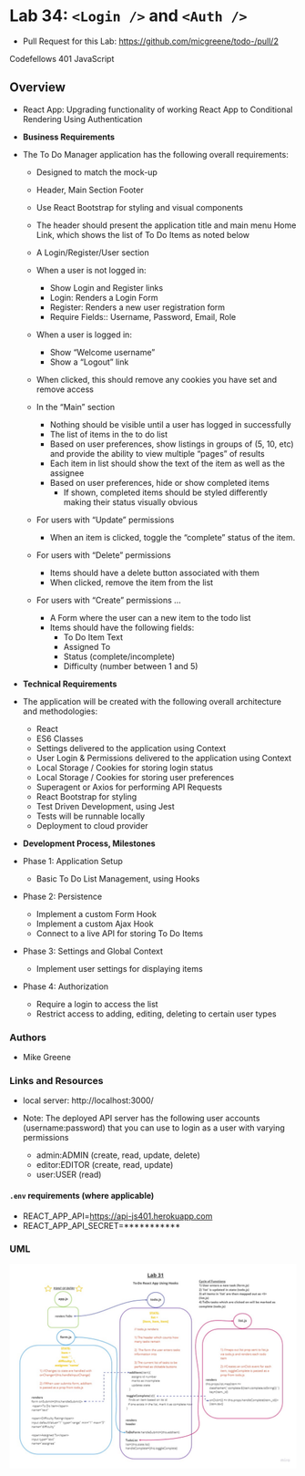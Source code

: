 # Lab 34: `<Login />` and `<Auth />`

- Pull Request for this Lab: https://github.com/micgreene/todo-/pull/2

Codefellows 401 JavaScript

## Overview

- React App: Upgrading functionality of working React App to Conditional Rendering Using Authentication

- **Business Requirements**

- The To Do Manager application has the following overall requirements:

  - Designed to match the mock-up
  - Header, Main Section Footer
  - Use React Bootstrap for styling and visual components
  - The header should present the application title and main menu Home Link, which shows the list of To Do Items as noted below
  
  - A Login/Register/User section
  - When a user is not logged in:
    - Show Login and Register links
    - Login: Renders a Login Form
    - Register: Renders a new user registration form
    - Require Fields:: Username, Password, Email, Role
  
  - When a user is logged in:
    - Show “Welcome username”
    - Show a “Logout” link
  - When clicked, this should remove any cookies you have set and remove access

  - In the “Main” section
    - Nothing should be visible until a user has logged in successfully
    - The list of items in the to do list
    - Based on user preferences, show listings in groups of (5, 10, etc) and provide the ability to view multiple “pages” of results
    - Each item in list should show the text of the item as well as the assignee
    - Based on user preferences, hide or show completed items
      - If shown, completed items should be styled differently making their status visually obvious

  - For users with “Update” permissions
    - When an item is clicked, toggle the “complete” status of the item.

  - For users with “Delete” permissions
    - Items should have a delete button associated with them
    - When clicked, remove the item from the list

  - For users with “Create” permissions …
    - A Form where the user can a new item to the todo list
    - Items should have the following fields:
      - To Do Item Text
      - Assigned To
      - Status (complete/incomplete)
      - Difficulty (number between 1 and 5)

- **Technical Requirements**

- The application will be created with the following overall architecture and methodologies:
  - React
  - ES6 Classes
  - Settings delivered to the application using Context
  - User Login & Permissions delivered to the application using Context
  - Local Storage / Cookies for storing login status
  - Local Storage / Cookies for storing user preferences
  - Superagent or Axios for performing API Requests
  - React Bootstrap for styling
  - Test Driven Development, using Jest
  - Tests will be runnable locally
  - Deployment to cloud provider

- **Development Process, Milestones**
- Phase 1: Application Setup
  - Basic To Do List Management, using Hooks

- Phase 2: Persistence
  - Implement a custom Form Hook
  - Implement a custom Ajax Hook
  - Connect to a live API for storing To Do Items

- Phase 3: Settings and Global Context
  - Implement user settings for displaying items

- Phase 4: Authorization
  - Require a login to access the list
  - Restrict access to adding, editing, deleting to certain user types

### Authors

- Mike Greene

### Links and Resources

- local server: http://localhost:3000/
- Note: The deployed API server has the following user accounts (username:password) that you can use to login as a user with varying permissions

  - admin:ADMIN (create, read, update, delete)
  - editor:EDITOR (create, read, update)
  - user:USER (read)

#### `.env` requirements (where applicable)

- REACT_APP_API=https://api-js401.herokuapp.com
- REACT_APP_API_SECRET=***********

### UML

![Whiteboard](./Lab31-ReactHooks.jpg)
